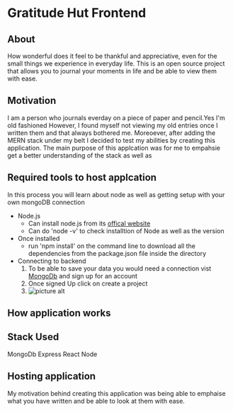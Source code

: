 
# Gratitude Hut Frontend

## About 
How wonderful does it feel to be thankful and appreciative, even for the small things we experience in everyday life.
This is an open source project that allows you to journal your moments in life and be able to view them with ease.

## Motivation 
I am a person who journals everday on a piece of paper and pencil.Yes I'm old fashioned However, I found myself not viewing my old entries once I written them and that always bothered me. Moreoever, after adding the MERN stack under my belt I decided to test my abilities by creating this application. The main purpose of this applcation was for me to empahsie  get a better understanding of the stack as well as



## Required tools to host applcation 

In this process you will learn about node as well as getting setup with your own mongoDB connection

* Node.js
   * Can install node.js from its [offical website](https://nodejs.org/en/download/)
   * Can do 'node -v' to check installtion of Node as well as the version
* Once installed 
  * run 'npm install' on the command line to download all the dependencies from the package.json file inside the directory  
* Connecting to backend
  1. To be able to save your data you would need a connection vist [MongoDb](https://account.mongodb.com/account/login) and sign up for an account 
  2. Once signed Up click on create a project 
  3. ![picture alt](/Users/stammareddi/Desktop/createproject.png)


## How application works 




## Stack Used
MongoDb
Express
React
Node




## Hosting application

My motivation behind creating this application was being able to emphaise what you have written and be able to look at them with ease.
